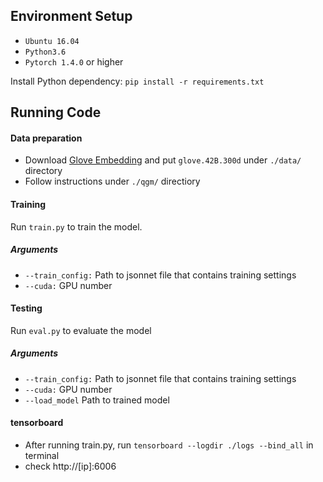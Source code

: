 ## Environment Setup

* `Ubuntu 16.04`
* `Python3.6`
* `Pytorch 1.4.0` or higher

Install Python dependency: `pip install -r requirements.txt`

## Running Code

#### Data preparation

* Download [Glove Embedding](https://nlp.stanford.edu/data/wordvecs/glove.42B.300d.zip) and put `glove.42B.300d` under `./data/` directory  
* Follow instructions under `./qgm/` directiory

#### Training

Run `train.py` to train the model.

##### Arguments

* `--train_config:` Path to jsonnet file that contains training settings  
* `--cuda:` GPU number  

#### Testing

Run `eval.py` to evaluate the model

##### Arguments

* `--train_config:` Path to jsonnet file that contains training settings  
* `--cuda:` GPU number  
* `--load_model` Path to trained model  

#### tensorboard

* After running train.py, run `tensorboard --logdir ./logs --bind_all` in terminal
* check http://[ip]:6006
